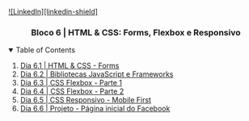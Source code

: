 <!-- PROJECT SHIELDS -->
[![LinkedIn][linkedin-shield]][linkedin-url]

<h3 align="center">Bloco 6 | HTML & CSS: Forms, Flexbox e Responsivo</h3>

<!-- TABLE OF CONTENTS -->
<details open="open">
  <summary>Table of Contents</summary>
  <ol>
    <li>
      <a href="#">Dia 6.1 | HTML & CSS - Forms</a>
    </li>
    <li>
      <a href="#">Dia 6.2 | Bibliotecas JavaScript e Frameworks</a>
    </li>
    <li>
      <a href="#">Dia 6.3 | CSS Flexbox - Parte 1</a>
    </li>
    <li>
      <a href="#">Dia 6.4 | CSS Flexbox - Parte 2</a>
    </li>
    <li>
      <a href="#">Dia 6.5 | CSS Responsivo - Mobile First</a>
    </li>
    <li>
      <a href="#">Dia 6.6 | Projeto - Página inicial do Facebook</a>
    </li>
  </ol>
</details>

<!-- MARKDOWN LINKS & IMAGES -->
[linkedin-url]:https://linkedin.com/in/rafaelgeronimo